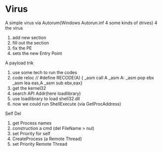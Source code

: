 Virus
===========

A simple virus via Autorum(Windows Autorun.inf 4 some kinds of drives)
4 the virus 
1. add new section
2. fill out the section
3. fix the PE
4. sets the new Entry Point


A payload trik
1. use some tech to run the codes
2. code reloc // #define RECODE(A) { _asm call A _asm A: _asm pop ebx _asm lea eas,A _asm sub ebx,eax}
3. get the kernel32
4. search API Addr(here loadlibrary)
4. use loadlibrary to load shell32.dll
5. now we could run ShellExecute (via GetProcAddress)


Self Del
1. get Process names
2. construction a cmd (del FileName > nul)
3. set Priority for self
4. CreateProcess (a Remote Thread)
5. set Priority Remote Thread